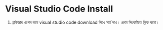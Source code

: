 # Visual Studio Code Install

1. ব্রাউজার ওপেন করে visual studio code download লিখে সার্চ দাও। প্রথম লিংকটিতে ক্লিক করো। 
